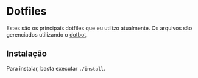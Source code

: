 # Dotfiles

Estes são os principais dotfiles que eu utilizo atualmente. Os arquivos são 
gerenciados utilizando o [dotbot](https://github.com/anishathalye/dotbot).

## Instalação
Para instalar, basta executar `./install`.
